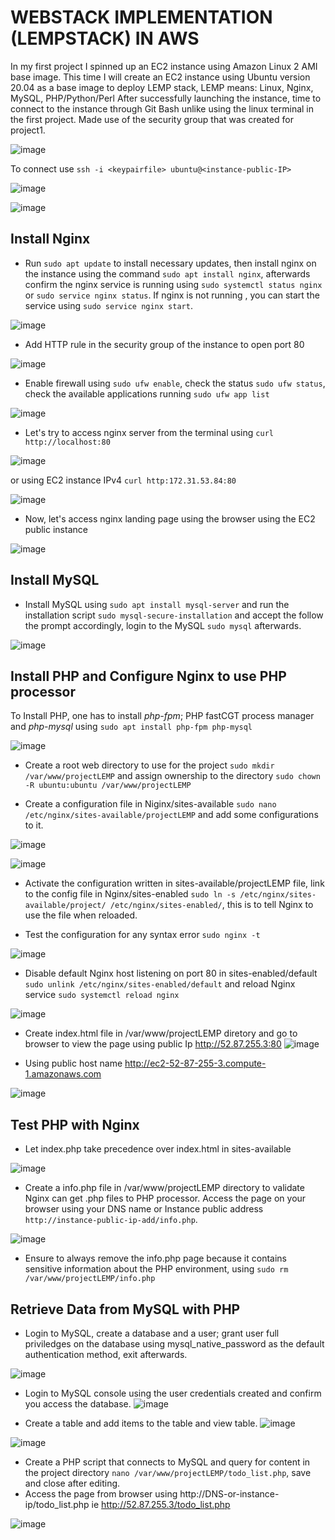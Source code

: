 # WEBSTACK IMPLEMENTATION (LEMPSTACK) IN AWS
In my first project I spinned up an EC2 instance using Amazon Linux 2 AMI base image. This time I will create an EC2 instance using Ubuntu version 20.04 as a base image to deploy LEMP stack, LEMP means: Linux, Nginx, MySQL, PHP/Python/Perl
After successfully launching the instance, time to connect to the instance through Git Bash unlike using the linux terminal in the first project. Made use of the security group that was created for project1.

![image](https://user-images.githubusercontent.com/20463821/113768678-03946c00-9718-11eb-837d-4ed0cf477cc3.png) 

To connect use `ssh -i <keypairfile> ubuntu@<instance-public-IP>` 

![image](https://user-images.githubusercontent.com/20463821/113774150-ced7e300-971e-11eb-8d3c-3ca13167d691.png)

![image](https://user-images.githubusercontent.com/20463821/113767979-3427d600-9717-11eb-8ad5-1e0706f5d98d.png)

## Install Nginx

- Run `sudo apt update` to install necessary updates, then install nginx on the instance using the command `sudo apt install nginx`, afterwards confirm the nginx service is running using `sudo systemctl status nginx` or `sudo service nginx status`. If nginx is not running , you can start the service using `sudo service nginx start`.

![image](https://user-images.githubusercontent.com/20463821/113775819-25462100-9721-11eb-837e-b098043c0a64.png)

- Add HTTP rule in the security group of the instance to open port 80 

![image](https://user-images.githubusercontent.com/20463821/113776872-48bd9b80-9722-11eb-80fd-45eccc29dc78.png)

- Enable firewall using `sudo ufw enable`, check the status `sudo ufw status`, check the available applications running `sudo ufw app list`

![image](https://user-images.githubusercontent.com/20463821/113779333-79530480-9725-11eb-80ca-9ebbdfa0db51.png)

- Let's try to access nginx server from the terminal using `curl http://localhost:80` 

![image](https://user-images.githubusercontent.com/20463821/113777457-03e63480-9723-11eb-9b0d-4aac43c7d99a.png)

or using EC2 instance IPv4 `curl http:172.31.53.84:80`

![image](https://user-images.githubusercontent.com/20463821/113778021-c9c96280-9723-11eb-90b2-e2e7e3a50840.png)

- Now, let's access nginx landing page using the browser using the EC2 public instance

![image](https://user-images.githubusercontent.com/20463821/116458055-10f6cf00-a85c-11eb-8b09-b3c28a135d75.png)

## Install MySQL

- Install MySQL using `sudo apt install mysql-server` and run the installation script  `sudo mysql-secure-installation` and accept the follow the prompt accordingly, login to the MySQL `sudo mysql` afterwards.

![image](https://user-images.githubusercontent.com/20463821/116459000-2f10ff00-a85d-11eb-9614-1f4418928600.png)

## Install PHP and Configure Nginx to use PHP processor
To Install PHP, one has to install *php-fpm*; PHP fastCGT process manager and *php-mysql* using `sudo apt install php-fpm php-mysql`

![image](https://user-images.githubusercontent.com/20463821/116460180-a7c48b00-a85e-11eb-8553-ace02ec35d52.png)

- Create a root web directory to use for the project `sudo mkdir /var/www/projectLEMP` and assign ownership to the directory `sudo chown -R ubuntu:ubuntu /var/www/projectLEMP`

- Create a configuration file in Niginx/sites-available `sudo nano /etc/nginx/sites-available/projectLEMP` and add some configurations to it.

![image](https://user-images.githubusercontent.com/20463821/116462682-a21c7480-a861-11eb-9dda-775cf46aec76.png)

![image](https://user-images.githubusercontent.com/20463821/116462724-b496ae00-a861-11eb-9501-d7ec661edf88.png)

- Activate the configuration written in sites-available/projectLEMP file, link to the config file in Nginx/sites-enabled `sudo ln -s /etc/nginx/sites-available/project/ /etc/nginx/sites-enabled/`, this is to tell Nginx to use the file when reloaded.


- Test the configuration for any syntax error `sudo nginx -t`

![image](https://user-images.githubusercontent.com/20463821/116463245-61712b00-a862-11eb-9108-614b5c1b8dff.png)


- Disable default Nginx host listening on port 80 in sites-enabled/default `sudo unlink /etc/nginx/sites-enabled/default` and reload Nginx service `sudo systemctl reload nginx` 

![image](https://user-images.githubusercontent.com/20463821/116467005-1d345980-a867-11eb-85f7-8cce73255fbc.png)

- Create index.html file in /var/www/projectLEMP diretory and go to browser to view the page using public Ip http://52.87.255.3:80
![image](https://user-images.githubusercontent.com/20463821/116470559-7e5e2c00-a86b-11eb-85bc-f70a332787b2.png)


- Using public host name http://ec2-52-87-255-3.compute-1.amazonaws.com

![image](https://user-images.githubusercontent.com/20463821/116468725-20304980-a869-11eb-9c90-91aa1c0bd376.png)

## Test PHP with Nginx
- Let index.php take precedence over index.html in sites-available

![image](https://user-images.githubusercontent.com/20463821/116470000-c2046600-a86a-11eb-911f-21f1f84ce671.png)

- Create a info.php file in /var/www/projectLEMP directory to validate Nginx can get .php files to PHP processor. Access the page on your browser using your DNS name or Instance public address `http://instance-public-ip-add/info.php`.


![image](https://user-images.githubusercontent.com/20463821/116470692-abaada00-a86b-11eb-9355-37fc611504e2.png)

- Ensure to always remove the info.php page because it contains sensitive information about the PHP environment, using `sudo rm /var/www/projectLEMP/info.php`


## Retrieve Data from MySQL with PHP
- Login to MySQL, create a database and a user; grant user full priviledges on the database using mysql_native_password as the default authentication method, exit afterwards.

![image](https://user-images.githubusercontent.com/20463821/116485733-d739be80-a883-11eb-80bd-40497f93a9dc.png)

- Login to MySQL console using the user credentials created and confirm you access the database.
![image](https://user-images.githubusercontent.com/20463821/116485912-53340680-a884-11eb-9b3c-c63b48993570.png)

- Create a table and add items to the table and view table.
![image](https://user-images.githubusercontent.com/20463821/116486567-dbff7200-a885-11eb-8cab-4372484b68a8.png)

![image](https://user-images.githubusercontent.com/20463821/116486580-e7529d80-a885-11eb-8f74-68fed8b0eb23.png)

- Create a PHP script that connects to MySQL and query for content in the project directory `nano /var/www/projectLEMP/todo_list.php`, save and close after editing.
- Access the page from browser using http://DNS-or-instance-ip/todo_list.php ie http://52.87.255.3/todo_list.php

![image](https://user-images.githubusercontent.com/20463821/116487071-056ccd80-a887-11eb-96ad-8e67d1efd0da.png)

 









